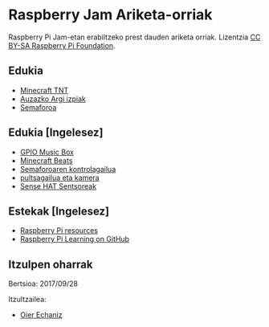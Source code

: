 # Raspberry Jam Ariketa-orriak

Raspberry Pi Jam-etan erabiltzeko prest dauden ariketa orriak. Lizentzia [CC BY-SA Raspberry Pi Foundation](https://github.com/raspberrypilearning/jam-worksheets/blob/master/LICENCE.md).

## Edukia

- [Minecraft TNT](minecraft-tnt/README.md)
- [Auzazko Argi izpiak](random-sparkles/README.md)
- [Semaforoa](traffic-lights/README.md)

## Edukia [Ingelesez]

- [GPIO Music Box](gpio-music-box/README.md)
- [Minecraft Beats](minecraft-beats/README.md)
- [Semaforoaren kontrolagailua](traffic-lights-controller/README.md)
- [pultsagailua eta kamera](push-button-camera/README.md)
- [Sense HAT Sentsoreak](sense-hat-sensors/README.md)


## Estekak [Ingelesez]

- [Raspberry Pi resources](https://www.raspberrypi.org/resources/)
- [Raspberry Pi Learning on GitHub](https://github.com/raspberrypilearning)

## Itzulpen oharrak
 Bertsioa: 2017/09/28
 
 Itzultzailea: 
 - [Oier Echaniz](https://github.com/oiertwo)
